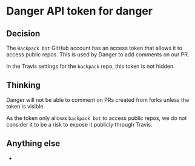 # Danger API token for danger

## Decision
The `Backpack bot` GitHub account has an access token that allows it to access public repos. This is used by Danger to add comments on our PR.

In the Travis settings for the `backpack` repo, this token is not hidden.

## Thinking
Danger will not be able to comment on PRs created from forks unless the token is visible.

As the token only allows `backpack bot` to access public repos, we do not consider it to be a risk to expose it publicly through Travis.

## Anything else
-
